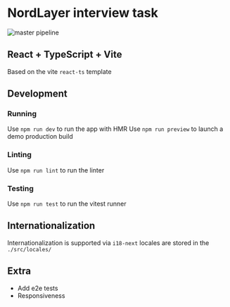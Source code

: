 # NordLayer interview task
![master pipeline](https://github.com/318h7/nordlayer-app/actions/workflows/main.yml/badge.svg)

## React + TypeScript + Vite
Based on the vite `react-ts` template

## Development

### Running
Use `npm run dev` to run the app with HMR
Use `npm run preview` to launch a demo production build

### Linting

Use `npm run lint` to run the linter

### Testing
Use `npm run test` to run the vitest runner

## Internationalization

Internationalization is supported via `i18-next`
locales are stored in the `./src/locales/`

## Extra
* Add e2e tests
* Responsiveness